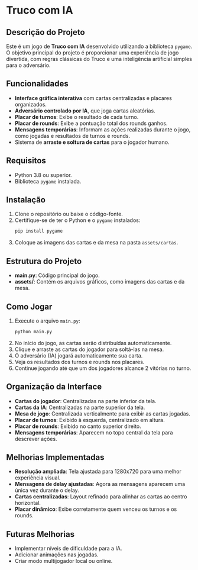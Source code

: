 # Truco com IA

## Descrição do Projeto
Este é um jogo de **Truco com IA** desenvolvido utilizando a biblioteca `pygame`. O objetivo principal do projeto é proporcionar uma experiência de jogo divertida, com regras clássicas do Truco e uma inteligência artificial simples para o adversário.

## Funcionalidades
- **Interface gráfica interativa** com cartas centralizadas e placares organizados.
- **Adversário controlado por IA**, que joga cartas aleatórias.
- **Placar de turnos**: Exibe o resultado de cada turno.
- **Placar de rounds**: Exibe a pontuação total dos rounds ganhos.
- **Mensagens temporárias**: Informam as ações realizadas durante o jogo, como jogadas e resultados de turnos e rounds.
- Sistema de **arraste e soltura de cartas** para o jogador humano.

## Requisitos
- Python 3.8 ou superior.
- Biblioteca `pygame` instalada.

## Instalação
1. Clone o repositório ou baixe o código-fonte.
2. Certifique-se de ter o Python e o `pygame` instalados:
   ```bash
   pip install pygame
   ```
3. Coloque as imagens das cartas e da mesa na pasta `assets/cartas`.

## Estrutura do Projeto
- **main.py**: Código principal do jogo.
- **assets/**: Contém os arquivos gráficos, como imagens das cartas e da mesa.

## Como Jogar
1. Execute o arquivo `main.py`:
   ```bash
   python main.py
   ```
2. No início do jogo, as cartas serão distribuídas automaticamente.
3. Clique e arraste as cartas do jogador para soltá-las na mesa.
4. O adversário (IA) jogará automaticamente sua carta.
5. Veja os resultados dos turnos e rounds nos placares.
6. Continue jogando até que um dos jogadores alcance 2 vitórias no turno.

## Organização da Interface
- **Cartas do jogador**: Centralizadas na parte inferior da tela.
- **Cartas da IA**: Centralizadas na parte superior da tela.
- **Mesa de jogo**: Centralizada verticalmente para exibir as cartas jogadas.
- **Placar de turnos**: Exibido à esquerda, centralizado em altura.
- **Placar de rounds**: Exibido no canto superior direito.
- **Mensagens temporárias**: Aparecem no topo central da tela para descrever ações.

## Melhorias Implementadas
- **Resolução ampliada**: Tela ajustada para 1280x720 para uma melhor experiência visual.
- **Mensagens de delay ajustadas**: Agora as mensagens aparecem uma única vez durante o delay.
- **Cartas centralizadas**: Layout refinado para alinhar as cartas ao centro horizontal.
- **Placar dinâmico**: Exibe corretamente quem venceu os turnos e os rounds.

## Futuras Melhorias
- Implementar níveis de dificuldade para a IA.
- Adicionar animações nas jogadas.
- Criar modo multijogador local ou online.

